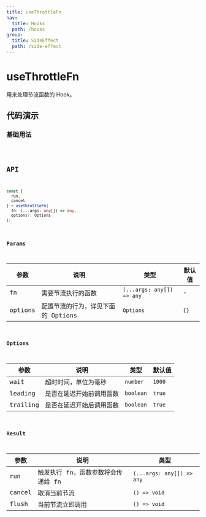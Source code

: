 ```yaml
---
title: useThrottleFn
nav:
  title: Hooks
  path: /hooks
group:
  title: SideEffect
  path: /side-effect
---
```


# useThrottleFn

用来处理节流函数的 Hook。

## 代码演示

### 基础用法

<code src="./demo/demo1.tsx" />

## API

```typescript
const {
  run,
  cancel
} = useThrottleFn(
  fn: (...args: any[]) => any,
  options?: Options
);
```

### Params

| 参数    | 说明                               | 类型                      | 默认值 |
|---------|------------------------------------|---------------------------|--------|
| fn      | 需要节流执行的函数                 | `(...args: any[]) => any` | -      |
| options | 配置节流的行为，详见下面的 Options | `Options`                 | `{}`   |

### Options

| 参数     | 说明                       | 类型      | 默认值 |
|----------|----------------------------|-----------|--------|
| wait     | 超时时间，单位为毫秒       | `number`  | `1000` |
| leading  | 是否在延迟开始前调用函数 | `boolean` | `true` |
| trailing | 是否在延迟开始后调用函数 | `boolean` | `true` |

### Result

| 参数   | 说明                               | 类型                       |
|--------|------------------------------------|----------------------------|
| run    | 触发执行 fn，函数参数将会传递给 fn | `(...args: any[]) => any` |
| cancel | 取消当前节流                       | `() => void`               |
| flush  | 当前节流立即调用                   | `() => void`               |
